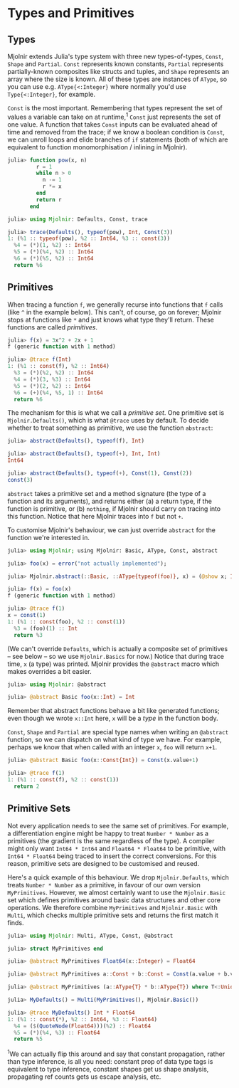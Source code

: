 # Types and Primitives

## Types

Mjolnir extends Julia's type system with three new types-of-types, `Const`,
`Shape` and `Partial`. `Const` represents known constants, `Partial` represents
partially-known composites like structs and tuples, and `Shape` represents an
array where the size is known. All of these types are instances of `AType`, so
you can use e.g. `AType{<:Integer}` where normally you'd use `Type{<:Integer}`,
for example.

`Const` is the most important. Remembering that types represent the set of
values a variable can take on at runtime,<sup>1</sup> `Const` just represents
the set of one value. A function that takes `Const` inputs can be evaluated
ahead of time and removed from the trace; if we know a boolean condition is
`Const`, we can unroll loops and elide branches of `if` statements (both of
which are equivalent to function monomorphisation / inlining in Mjolnir).

```julia
julia> function pow(x, n)
         r = 1
         while n > 0
           n -= 1
           r *= x
         end
         return r
       end

julia> using Mjolnir: Defaults, Const, trace

julia> trace(Defaults(), typeof(pow), Int, Const(3))
1: (%1 :: typeof(pow), %2 :: Int64, %3 :: const(3))
  %4 = (*)(1, %2) :: Int64
  %5 = (*)(%4, %2) :: Int64
  %6 = (*)(%5, %2) :: Int64
  return %6
```

## Primitives

When tracing a function `f`, we generally recurse into functions that `f` calls
(like `^` in the example below). This can't, of course, go on forever; Mjolnir
stops at functions like `*` and just knows what type they'll return. These
functions are called _primitives_.

```julia
julia> f(x) = 3x^2 + 2x + 1
f (generic function with 1 method)

julia> @trace f(Int)
1: (%1 :: const(f), %2 :: Int64)
  %3 = (*)(%2, %2) :: Int64
  %4 = (*)(3, %3) :: Int64
  %5 = (*)(2, %2) :: Int64
  %6 = (+)(%4, %5, 1) :: Int64
  return %6
```

The mechanism for this is what we call a _primitive set_. One primitive set is
`Mjolnir.Defaults()`, which is what `@trace` uses by default. To decide whether
to treat something as primitive, we use the function `abstract`:

```julia
julia> abstract(Defaults(), typeof(f), Int)

julia> abstract(Defaults(), typeof(+), Int, Int)
Int64

julia> abstract(Defaults(), typeof(+), Const(1), Const(2))
const(3)
```

`abstract` takes a primitive set and a method signature (the type of a function
and its arguments), and returns either (a) a return type, if the function is
primitive, or (b) `nothing`, if Mjolnir should carry on tracing into this
function. Notice that here Mjolnir traces into `f` but not `+`.

To customise Mjolnir's behaviour, we can just override `abstract` for the
function we're interested in.

```julia
julia> using Mjolnir; using Mjolnir: Basic, AType, Const, abstract

julia> foo(x) = error("not actually implemented");

julia> Mjolnir.abstract(::Basic, ::AType{typeof(foo)}, x) = (@show x; Int)

julia> f(x) = foo(x)
f (generic function with 1 method)

julia> @trace f(1)
x = const(1)
1: (%1 :: const(foo), %2 :: const(1))
  %3 = (foo)(1) :: Int
  return %3
```

(We can't override `Defaults`, which is actually a composite set of primitives – see below – so we use `Mjolnir.Basics` for now.) Notice that during trace time, `x` (a type) was printed. Mjolnir provides the `@abstract` macro which makes overrides a bit easier.

```julia
julia> using Mjolnir: @abstract

julia> @abstract Basic foo(x::Int) = Int
```

Remember that abstract functions behave a bit like generated functions; even though we wrote `x::Int` here, `x` will be a _type_ in the function body.

`Const`, `Shape` and `Partial` are special type names when writing an `@abstract` function, so we can dispatch on what kind of type we have. For example, perhaps we know that when called with an integer `x`, `foo` will return `x+1`.

```julia
julia> @abstract Basic foo(x::Const{Int}) = Const(x.value+1)

julia> @trace f(1)
1: (%1 :: const(f), %2 :: const(1))
  return 2
```

## Primitive Sets

Not every application needs to see the same set of primitives. For example, a
differentiation engine might be happy to treat `Number * Number` as a primitives
(the gradient is the same regardless of the type). A compiler might only want
`Int64 * Int64` and `Float64 * Float64` to be primitive, with `Int64 * Float64`
being traced to insert the correct conversions. For this reason, primitive sets
are designed to be customised and reused.

Here's a quick example of this behaviour. We drop `Mjolnir.Defaults`, which
treats `Number * Number` as a primitive, in favour of our own version
`MyPrimitives`. However, we almost certainly want to use the `Mjolnir.Basic` set
which defines primitives around basic data structures and other core operations.
We therefore combine `MyPrimitives` and `Mjolnir.Basic` with `Multi`, which
checks multiple primitive sets and returns the first match it finds.

```julia
julia> using Mjolnir: Multi, AType, Const, @abstract

julia> struct MyPrimitives end

julia> @abstract MyPrimitives Float64(x::Integer) = Float64

julia> @abstract MyPrimitives a::Const + b::Const = Const(a.value + b.value)

julia> @abstract MyPrimitives (a::AType{T} * b::AType{T}) where T<:Union{Float64,Int64} = T

julia> MyDefaults() = Multi(MyPrimitives(), Mjolnir.Basic())

julia> @trace MyDefaults() Int * Float64
1: (%1 :: const(*), %2 :: Int64, %3 :: Float64)
  %4 = ($(QuoteNode(Float64)))(%2) :: Float64
  %5 = (*)(%4, %3) :: Float64
  return %5
```

<sup>1</sup>We can actually flip this around and say that constant propagation,
rather than type inference, is all you need: constant prop of data type tags is
equivalent to type inference, constant shapes get us shape analysis, propagating
ref counts gets us escape analysis, etc.
